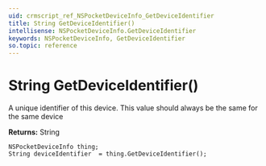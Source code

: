 ```yaml
---
uid: crmscript_ref_NSPocketDeviceInfo_GetDeviceIdentifier
title: String GetDeviceIdentifier()
intellisense: NSPocketDeviceInfo.GetDeviceIdentifier
keywords: NSPocketDeviceInfo, GetDeviceIdentifier
so.topic: reference
---
```


# String GetDeviceIdentifier()

A unique identifier of this device. This value should always be the same for the same device

**Returns:** String

```crmscript
NSPocketDeviceInfo thing;
String deviceIdentifier  = thing.GetDeviceIdentifier();
```

